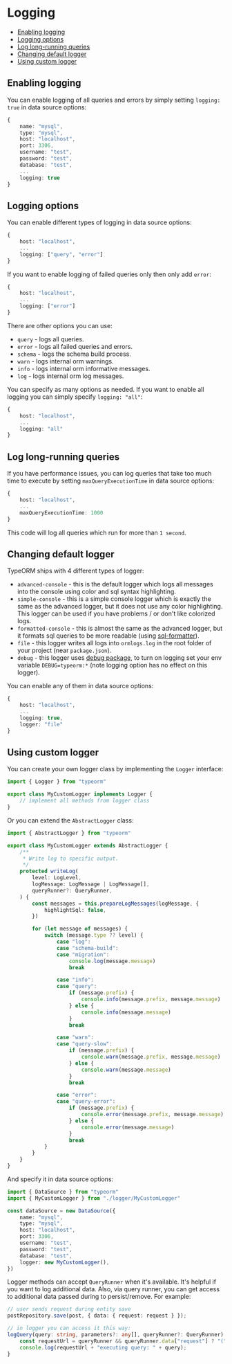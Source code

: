 # Logging

-   [Enabling logging](#enabling-logging)
-   [Logging options](#logging-options)
-   [Log long-running queries](#log-long-running-queries)
-   [Changing default logger](#changing-default-logger)
-   [Using custom logger](#using-custom-logger)

## Enabling logging

You can enable logging of all queries and errors by simply setting `logging: true` in data source options:

```typescript
{
    name: "mysql",
    type: "mysql",
    host: "localhost",
    port: 3306,
    username: "test",
    password: "test",
    database: "test",
    ...
    logging: true
}
```

## Logging options

You can enable different types of logging in data source options:

```typescript
{
    host: "localhost",
    ...
    logging: ["query", "error"]
}
```

If you want to enable logging of failed queries only then only add `error`:

```typescript
{
    host: "localhost",
    ...
    logging: ["error"]
}
```

There are other options you can use:

-   `query` - logs all queries.
-   `error` - logs all failed queries and errors.
-   `schema` - logs the schema build process.
-   `warn` - logs internal orm warnings.
-   `info` - logs internal orm informative messages.
-   `log` - logs internal orm log messages.

You can specify as many options as needed.
If you want to enable all logging you can simply specify `logging: "all"`:

```typescript
{
    host: "localhost",
    ...
    logging: "all"
}
```

## Log long-running queries

If you have performance issues, you can log queries that take too much time to execute
by setting `maxQueryExecutionTime` in data source options:

```typescript
{
    host: "localhost",
    ...
    maxQueryExecutionTime: 1000
}
```

This code will log all queries which run for more than `1 second`.

## Changing default logger

TypeORM ships with 4 different types of logger:

-   `advanced-console` - this is the default logger which logs all messages into the console using color
    and sql syntax highlighting.
-   `simple-console` - this is a simple console logger which is exactly the same as the advanced logger, but it does not use any color highlighting.
    This logger can be used if you have problems / or don't like colorized logs.
-   `formatted-console` - this is almost the same as the advanced logger, but it formats sql queries to
    be more readable (using [sql-formatter](https://github.com/zeroturnaround/sql-formatter)).
-   `file` - this logger writes all logs into `ormlogs.log` in the root folder of your project (near `package.json`).
-   `debug` - this logger uses [debug package](https://github.com/visionmedia/debug), to turn on logging set your env variable `DEBUG=typeorm:*` (note logging option has no effect on this logger).

You can enable any of them in data source options:

```typescript
{
    host: "localhost",
    ...
    logging: true,
    logger: "file"
}
```

## Using custom logger

You can create your own logger class by implementing the `Logger` interface:

```typescript
import { Logger } from "typeorm"

export class MyCustomLogger implements Logger {
    // implement all methods from logger class
}
```

Or you can extend the `AbstractLogger` class:

```typescript
import { AbstractLogger } from "typeorm"

export class MyCustomLogger extends AbstractLogger {
    /**
     * Write log to specific output.
     */
    protected writeLog(
        level: LogLevel,
        logMessage: LogMessage | LogMessage[],
        queryRunner?: QueryRunner,
    ) {
        const messages = this.prepareLogMessages(logMessage, {
            highlightSql: false,
        })

        for (let message of messages) {
            switch (message.type ?? level) {
                case "log":
                case "schema-build":
                case "migration":
                    console.log(message.message)
                    break

                case "info":
                case "query":
                    if (message.prefix) {
                        console.info(message.prefix, message.message)
                    } else {
                        console.info(message.message)
                    }
                    break

                case "warn":
                case "query-slow":
                    if (message.prefix) {
                        console.warn(message.prefix, message.message)
                    } else {
                        console.warn(message.message)
                    }
                    break

                case "error":
                case "query-error":
                    if (message.prefix) {
                        console.error(message.prefix, message.message)
                    } else {
                        console.error(message.message)
                    }
                    break
            }
        }
    }
}
```

And specify it in data source options:

```typescript
import { DataSource } from "typeorm"
import { MyCustomLogger } from "./logger/MyCustomLogger"

const dataSource = new DataSource({
    name: "mysql",
    type: "mysql",
    host: "localhost",
    port: 3306,
    username: "test",
    password: "test",
    database: "test",
    logger: new MyCustomLogger(),
})
```

Logger methods can accept `QueryRunner` when it's available. It's helpful if you want to log additional data.
Also, via query runner, you can get access to additional data passed during to persist/remove. For example:

```typescript
// user sends request during entity save
postRepository.save(post, { data: { request: request } });

// in logger you can access it this way:
logQuery(query: string, parameters?: any[], queryRunner?: QueryRunner) {
    const requestUrl = queryRunner && queryRunner.data["request"] ? "(" + queryRunner.data["request"].url + ") " : "";
    console.log(requestUrl + "executing query: " + query);
}
```
